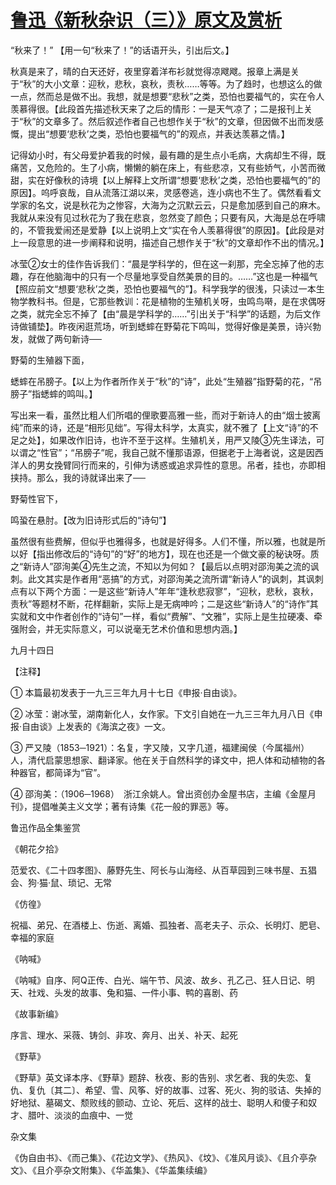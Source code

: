 # [鲁迅《新秋杂识（三）》原文及赏析](https://www.vrrw.net/wx/8228.html)

“秋来了！” 【用一句“秋来了！”的话语开头，引出后文。】

秋真是来了，晴的白天还好，夜里穿着洋布衫就觉得凉飕飕。报章上满是关于“秋”的大小文章：迎秋，悲秋，哀秋，责秋……等等。为了趋时，也想这么的做一点，然而总是做不出。我想，就是想要“悲秋”之类，恐怕也要福气的，实在令人羡慕得很。【此段首先描述秋天来了之后的情形：一是天气凉了；二是报刊上关于“秋”的文章多了。然后叙述作者自己也想作关于“秋”的文章，但因做不出而发感慨，提出“想要‘悲秋’之类，恐怕也要福气的”的观点，并表达羡慕之情。】



记得幼小时，有父母爱护着我的时候，最有趣的是生点小毛病，大病却生不得，既痛苦，又危险的。生了小病，懒懒的躺在床上，有些悲凉，又有些娇气，小苦而微甜，实在好像秋的诗境【以上解释上文所谓“想要‘悲秋’之类，恐怕也要福气的”的原因】。呜呼哀哉，自从流落江湖以来，灵感卷逃，连小病也不生了。偶然看看文学家的名文，说是秋花为之惨容，大海为之沉默云云，只是愈加感到自己的麻木。我就从来没有见过秋花为了我在悲哀，忽然变了颜色；只要有风，大海是总在呼啸的，不管我爱闹还是爱静【以上说明上文“实在令人羡慕得很”的原因】。【此段是对上一段意思的进一步阐释和说明，描述自己想作关于“秋”的文章却作不出的情况。】

冰莹②女士的佳作告诉我们：“晨是学科学的，但在这一刹那，完全忘掉了他的志趣，存在他脑海中的只有一个尽量地享受自然美景的目的。……”这也是一种福气【照应前文“想要‘悲秋’之类，恐怕也要福气的”】。科学我学的很浅，只读过一本生物学教科书。但是，它那些教训：花是植物的生殖机关呀，虫鸣鸟啭，是在求偶呀之类，就完全忘不掉了【由“晨是学科学的……”引出关于“科学”的话题，为后文作诗做铺垫】。昨夜闲逛荒场，听到蟋蟀在野菊花下鸣叫，觉得好像是美景，诗兴勃发，就做了两句新诗──

野菊的生殖器下面，

蟋蟀在吊膀子。【以上为作者所作关于“秋”的“诗”，此处“生殖器”指野菊的花，“吊膀子”指蟋蟀的鸣叫。】

写出来一看，虽然比粗人们所唱的俚歌要高雅一些，而对于新诗人的由“烟士披离纯”而来的诗，还是“相形见绌”。写得太科学，太真实，就不雅了【上文“诗”的不足之处】，如果改作旧诗，也许不至于这样。生殖机关，用严又陵③先生译法，可以谓之“性官”；“吊膀子”呢，我自己就不懂那语源，但据老于上海者说，这是因西洋人的男女挽臂同行而来的，引伸为诱惑或追求异性的意思。吊者，挂也，亦即相挟持。那么，我的诗就译出来了──

野菊性官下，

鸣蛩在悬肘。【改为旧诗形式后的“诗句”】

虽然很有些费解，但似乎也雅得多，也就是好得多。人们不懂，所以雅，也就是所以好【指出修改后的“诗句”的“好”的地方】，现在也还是一个做文豪的秘诀呀。质之“新诗人”邵洵美④先生之流，不知以为何如？【最后以点明对邵洵美之流的讽刺。此文其实是作者用“恶搞”的方式，对邵洵美之流所谓“新诗人”的讽刺，其讽刺点有以下两个方面：一是这些“新诗人”年年“逢秋悲寂寥”，“迎秋，悲秋，哀秋，责秋”等题材不断，花样翻新，实际上是无病呻吟；二是这些“新诗人”的“诗作”其实就和文中作者创作的“诗句”一样，看似“费解”、“文雅”，实际上是生拉硬凑、牵强附会，并无实际意义，可以说毫无艺术价值和思想内涵。】

九月十四日





【注释】

① 本篇最初发表于一九三三年九月十七日《申报·自由谈》。

② 冰莹：谢冰莹，湖南新化人，女作家。下文引自她在一九三三年九月八日《申报·自由谈》上发表的《海滨之夜》一文。

③ 严又陵（1853─1921）：名复，字又陵，又字几道，福建闽侯（今属福州）人，清代启蒙思想家、翻译家。他在关于自然科学的译文中，把人体和动植物的各种器官，都简译为“官”。

④ 邵洵美：（1906─1968）　浙江余姚人。曾出资创办金屋书店，主编《金屋月刊》，提倡唯美主义文学；著有诗集《花一般的罪恶》等。

鲁迅作品全集鉴赏

《朝花夕拾》

范爱农、《二十四孝图》、藤野先生、阿长与山海经、从百草园到三味书屋、五猖会、狗·猫·鼠、琐记、无常

《仿徨》

祝福、弟兄、在酒楼上、伤逝、离婚、孤独者、高老夫子、示众、长明灯、肥皂、幸福的家庭

《呐喊》

《呐喊》自序、阿Q正传、白光、端午节、风波、故乡、孔乙己、狂人日记、明天、社戏、头发的故事、兔和猫、一件小事、鸭的喜剧、药

《故事新编》

序言、理水、采薇、铸剑、非攻、奔月、出关、补天、起死

《野草》

《野草》英文译本序、《野草》题辞、秋夜、影的告别、求乞者、我的失恋、复仇、复仇〔其二〕、希望、雪、风筝、好的故事、过客、死火、狗的驳诘、失掉的好地狱、墓碣文、颓败线的颤动、立论、死后、这样的战士、聪明人和傻子和奴才、腊叶、淡淡的血痕中、一觉

杂文集

《伪自由书》、《而己集》、《花边文学》、《热风》、《坟》、《准风月谈》、《且介亭杂文》、《且介亭杂文附集》、《华盖集》、《华盖集续编》

